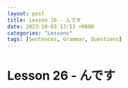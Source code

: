 ```yaml
--- 
layout: post 
title: Lesson 26 - んです
date: 2023-10-03 13:53 +0800 
categories: "Lessons"
tags: [Sentences, Grammar, Questions]
---
```

  
# Lesson 26 - んです
